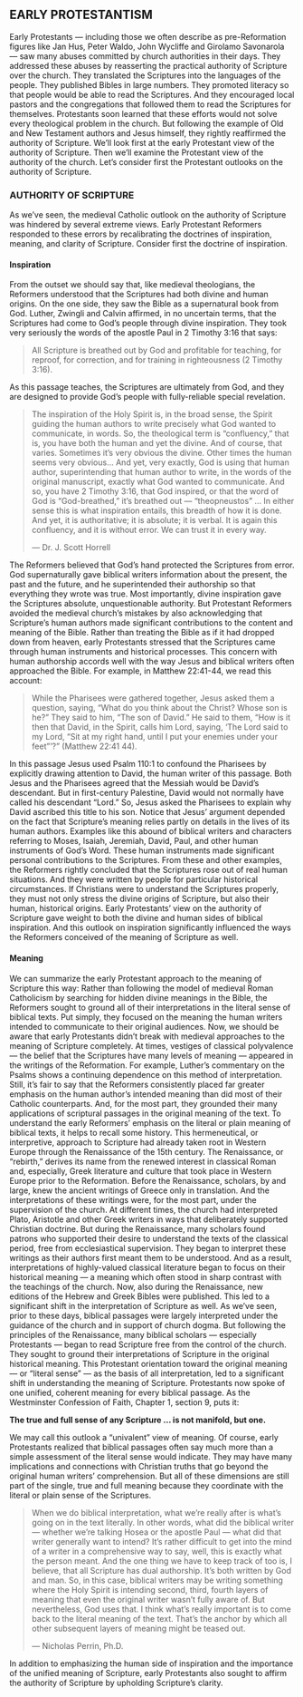 ## EARLY PROTESTANTISM

Early Protestants — including those we often describe as pre-Reformation figures like Jan Hus, Peter Waldo, John Wycliffe and Girolamo Savonarola — saw many abuses committed by church authorities in their days. They addressed these abuses by reasserting the practical authority of Scripture over the church. They translated the Scriptures into the languages of the people. They published Bibles in large numbers. They promoted literacy so that people would be able to read the Scriptures. And they encouraged local pastors and the congregations that followed them to read the Scriptures for themselves. Protestants soon learned that these efforts would not solve every theological problem in the church. But following the example of Old and New Testament authors and Jesus himself, they rightly reaffirmed the authority of Scripture.
We’ll look first at the early Protestant view of the authority of Scripture. Then we’ll examine the Protestant view of the authority of the church. Let’s consider first the Protestant outlooks on the authority of Scripture.


### AUTHORITY OF SCRIPTURE

As we’ve seen, the medieval Catholic outlook on the authority of Scripture was hindered by several extreme views. Early Protestant Reformers responded to these errors by recalibrating the doctrines of inspiration, meaning, and clarity of Scripture. Consider first the doctrine of inspiration. 


#### Inspiration 

From the outset we should say that, like medieval theologians, the Reformers understood that the Scriptures had both divine and human origins. On the one side, they saw the Bible as a supernatural book from God. Luther, Zwingli and Calvin affirmed, in no uncertain terms, that the Scriptures had come to God’s people through divine inspiration. They took very seriously the words of the apostle Paul in 2 Timothy 3:16 that says: 

> All Scripture is breathed out by God and profitable for teaching, for reproof, for correction, and for training in righteousness (2 Timothy 3:16).

As this passage teaches, the Scriptures are ultimately from God, and they are designed to provide God’s people with fully-reliable special revelation.

> The inspiration of the Holy Spirit is, in the broad sense, the Spirit guiding the human authors to write precisely what God wanted to communicate, in words. So, the theological term is “confluency,” that is, you have both the human and yet the divine. And of course, that varies. Sometimes it’s very obvious the divine. Other times the human seems very obvious… And yet, very exactly, God is using that human author, superintending that human author to write, in the words of the original manuscript, exactly what God wanted to communicate. And so, you have 2 Timothy 3:16, that God inspired, or that the word of God is “God-breathed,” it’s breathed out — “theopneustos” … In either sense this is what inspiration entails, this breadth of how it is done. And yet, it is authoritative; it is absolute; it is verbal. It is again this confluency, and it is without error. We can trust it in every way.
> 
> — Dr. J. Scott Horrell

The Reformers believed that God’s hand protected the Scriptures from error. God supernaturally gave biblical writers information about the present, the past and the future, and he superintended their authorship so that everything they wrote was true. Most importantly, divine inspiration gave the Scriptures absolute, unquestionable authority. 
But Protestant Reformers avoided the medieval church’s mistakes by also acknowledging that Scripture’s human authors made significant contributions to the content and meaning of the Bible. Rather than treating the Bible as if it had dropped down from heaven, early Protestants stressed that the Scriptures came through human instruments and historical processes. This concern with human authorship accords well with the way Jesus and biblical writers often approached the Bible. For example, in Matthew 22:41-44, we read this account: 

> While the Pharisees were gathered together, Jesus asked them a question, saying, “What do you think about the Christ? Whose son is he?” They said to him, “The son of David.” He said to them, “How is it then that David, in the Spirit, calls him Lord, saying, ‘The Lord said to my Lord, “Sit at my right hand, until I put your enemies under your feet”’?” (Matthew 22:41 44).

In this passage Jesus used Psalm 110:1 to confound the Pharisees by explicitly drawing attention to David, the human writer of this passage. Both Jesus and the Pharisees agreed that the Messiah would be David’s descendant. But in first-century Palestine, David would not normally have called his descendant “Lord.” So, Jesus asked the Pharisees to explain why David ascribed this title to his son.
Notice that Jesus’ argument depended on the fact that Scripture’s meaning relies partly on details in the lives of its human authors. Examples like this abound of biblical writers and characters referring to Moses, Isaiah, Jeremiah, David, Paul, and other human instruments of God’s Word. These human instruments made significant personal contributions to the Scriptures.
From these and other examples, the Reformers rightly concluded that the Scriptures rose out of real human situations. And they were written by people for particular historical circumstances. If Christians were to understand the Scriptures properly, they must not only stress the divine origins of Scripture, but also their human, historical origins.
Early Protestants’ view on the authority of Scripture gave weight to both the divine and human sides of biblical inspiration. And this outlook on inspiration significantly influenced the ways the Reformers conceived of the meaning of Scripture as well. 


#### Meaning

We can summarize the early Protestant approach to the meaning of Scripture this way: Rather than following the model of medieval Roman Catholicism by searching for hidden divine meanings in the Bible, the Reformers sought to ground all of their interpretations in the literal sense of biblical texts. Put simply, they focused on the meaning the human writers intended to communicate to their original audiences. 
Now, we should be aware that early Protestants didn’t break with medieval approaches to the meaning of Scripture completely. At times, vestiges of classical polyvalence — the belief that the Scriptures have many levels of meaning — appeared in the writings of the Reformation. For example, Luther’s commentary on the Psalms shows a continuing dependence on this method of interpretation. Still, it’s fair to say that the Reformers consistently placed far greater emphasis on the human author’s intended meaning than did most of their Catholic counterparts. And, for the most part, they grounded their many applications of scriptural passages in the original meaning of the text. 
To understand the early Reformers’ emphasis on the literal or plain meaning of biblical texts, it helps to recall some history. This hermeneutical, or interpretive, approach to Scripture had already taken root in Western Europe through the Renaissance of the 15th century. The Renaissance, or “rebirth,” derives its name from the renewed interest in classical Roman and, especially, Greek literature and culture that took place in Western Europe prior to the Reformation. Before the Renaissance, scholars, by and large, knew the ancient writings of Greece only in translation. And the interpretations of these writings were, for the most part, under the supervision of the church. At different times, the church had interpreted Plato, Aristotle and other Greek writers in ways that deliberately supported Christian doctrine. But during the Renaissance, many scholars found patrons who supported their desire to understand the texts of the classical period, free from ecclesiastical supervision. They began to interpret these writings as their authors first meant them to be understood. And as a result, interpretations of highly-valued classical literature began to focus on their historical meaning — a meaning which often stood in sharp contrast with the teachings of the church. 
Now, also during the Renaissance, new editions of the Hebrew and Greek Bibles were published. This led to a significant shift in the interpretation of Scripture as well. As we’ve seen, prior to these days, biblical passages were largely interpreted under the guidance of the church and in support of church dogma. But following the principles of the Renaissance, many biblical scholars — especially Protestants — began to read Scripture free from the control of the church. They sought to ground their interpretations of Scripture in the original historical meaning. This Protestant orientation toward the original meaning — or “literal sense” — as the basis of all interpretation, led to a significant shift in understanding the meaning of Scripture. Protestants now spoke of one unified, coherent meaning for every biblical passage. As the Westminster Confession of Faith, Chapter 1, section 9, puts it: 
**The true and full sense of any Scripture … is not manifold, but one.**

We may call this outlook a “univalent” view of meaning. 
Of course, early Protestants realized that biblical passages often say much more than a simple assessment of the literal sense would indicate. They may have many implications and connections with Christian truths that go beyond the original human writers’ comprehension. But all of these dimensions are still part of the single, true and full meaning because they coordinate with the literal or plain sense of the Scriptures.

> When we do biblical interpretation, what we’re really after is what’s going on in the text literally. In other words, what did the biblical writer — whether we’re talking Hosea or the apostle Paul — what did that writer generally want to intend? It’s rather difficult to get into the mind of a writer in a comprehensive way to say, well, this is exactly what the person meant. And the one thing we have to keep track of too is, I believe, that all Scripture has dual authorship. It’s both written by God and man. So, in this case, biblical writers may be writing something where the Holy Spirit is intending second, third, fourth layers of meaning that even the original writer wasn’t fully aware of. But nevertheless, God uses that. I think what’s really important is to come back to the literal meaning of the text. That’s the anchor by which all other subsequent layers of meaning might be teased out. 
> 
> — Nicholas Perrin, Ph.D.

In addition to emphasizing the human side of inspiration and the importance of the unified meaning of Scripture, early Protestants also sought to affirm the authority of Scripture by upholding Scripture’s clarity. 
